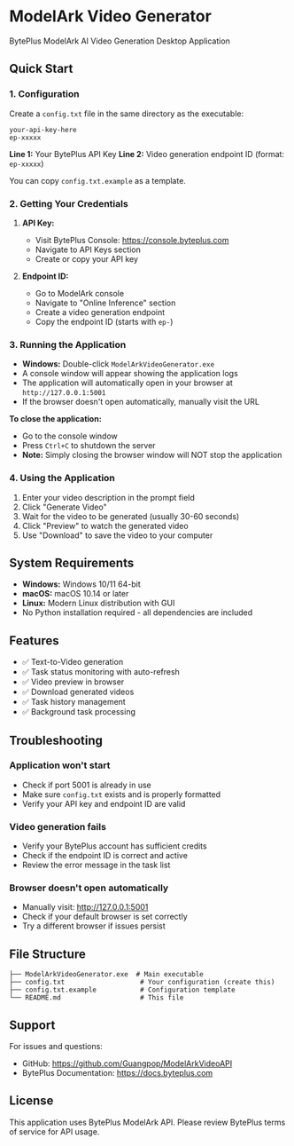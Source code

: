 # ModelArk Video Generator

BytePlus ModelArk AI Video Generation Desktop Application

## Quick Start

### 1. Configuration

Create a `config.txt` file in the same directory as the executable:

```
your-api-key-here
ep-xxxxx
```

**Line 1:** Your BytePlus API Key
**Line 2:** Video generation endpoint ID (format: `ep-xxxxx`)

You can copy `config.txt.example` as a template.

### 2. Getting Your Credentials

1. **API Key:**
   - Visit BytePlus Console: https://console.byteplus.com
   - Navigate to API Keys section
   - Create or copy your API key

2. **Endpoint ID:**
   - Go to ModelArk console
   - Navigate to "Online Inference" section
   - Create a video generation endpoint
   - Copy the endpoint ID (starts with `ep-`)

### 3. Running the Application

- **Windows:** Double-click `ModelArkVideoGenerator.exe`
- A console window will appear showing the application logs
- The application will automatically open in your browser at `http://127.0.0.1:5001`
- If the browser doesn't open automatically, manually visit the URL

**To close the application:**
- Go to the console window
- Press `Ctrl+C` to shutdown the server
- **Note:** Simply closing the browser window will NOT stop the application

### 4. Using the Application

1. Enter your video description in the prompt field
2. Click "Generate Video"
3. Wait for the video to be generated (usually 30-60 seconds)
4. Click "Preview" to watch the generated video
5. Use "Download" to save the video to your computer

## System Requirements

- **Windows:** Windows 10/11 64-bit
- **macOS:** macOS 10.14 or later
- **Linux:** Modern Linux distribution with GUI
- No Python installation required - all dependencies are included

## Features

- ✅ Text-to-Video generation
- ✅ Task status monitoring with auto-refresh
- ✅ Video preview in browser
- ✅ Download generated videos
- ✅ Task history management
- ✅ Background task processing

## Troubleshooting

### Application won't start

- Check if port 5001 is already in use
- Make sure `config.txt` exists and is properly formatted
- Verify your API key and endpoint ID are valid

### Video generation fails

- Verify your BytePlus account has sufficient credits
- Check if the endpoint ID is correct and active
- Review the error message in the task list

### Browser doesn't open automatically

- Manually visit: http://127.0.0.1:5001
- Check if your default browser is set correctly
- Try a different browser if issues persist

## File Structure

```
├── ModelArkVideoGenerator.exe  # Main executable
├── config.txt                   # Your configuration (create this)
├── config.txt.example           # Configuration template
└── README.md                    # This file
```

## Support

For issues and questions:
- GitHub: https://github.com/Guangpop/ModelArkVideoAPI
- BytePlus Documentation: https://docs.byteplus.com

## License

This application uses BytePlus ModelArk API. Please review BytePlus terms of service for API usage.
